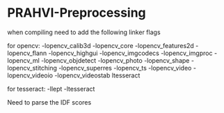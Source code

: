 # PRAHVI-Preprocessing

when compiling need to add the following linker flags

for opencv:
-lopencv_calib3d -lopencv_core -lopencv_features2d -lopencv_flann -lopencv_highgui -lopencv_imgcodecs -lopencv_imgproc -lopencv_ml -lopencv_objdetect -lopencv_photo -lopencv_shape -lopencv_stitching -lopencv_superres -lopencv_ts -lopencv_video -lopencv_videoio -lopencv_videostab
ltesseract

for tesseract:
-llept -ltesseract

Need to parse the IDF scores
